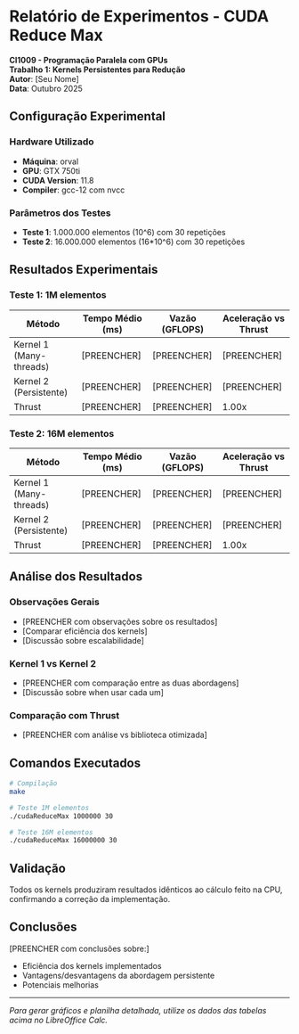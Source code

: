 # Relatório de Experimentos - CUDA Reduce Max

**CI1009 - Programação Paralela com GPUs**  
**Trabalho 1: Kernels Persistentes para Redução**  
**Autor**: [Seu Nome]  
**Data**: Outubro 2025  

## Configuração Experimental

### Hardware Utilizado
- **Máquina**: orval
- **GPU**: GTX 750ti
- **CUDA Version**: 11.8
- **Compiler**: gcc-12 com nvcc

### Parâmetros dos Testes
- **Teste 1**: 1.000.000 elementos (10^6) com 30 repetições
- **Teste 2**: 16.000.000 elementos (16*10^6) com 30 repetições

## Resultados Experimentais

### Teste 1: 1M elementos

| Método | Tempo Médio (ms) | Vazão (GFLOPS) | Aceleração vs Thrust |
|--------|------------------|----------------|---------------------|
| Kernel 1 (Many-threads) | [PREENCHER] | [PREENCHER] | [PREENCHER] |
| Kernel 2 (Persistente) | [PREENCHER] | [PREENCHER] | [PREENCHER] |
| Thrust | [PREENCHER] | [PREENCHER] | 1.00x |

### Teste 2: 16M elementos

| Método | Tempo Médio (ms) | Vazão (GFLOPS) | Aceleração vs Thrust |
|--------|------------------|----------------|---------------------|
| Kernel 1 (Many-threads) | [PREENCHER] | [PREENCHER] | [PREENCHER] |
| Kernel 2 (Persistente) | [PREENCHER] | [PREENCHER] | [PREENCHER] |
| Thrust | [PREENCHER] | [PREENCHER] | 1.00x |

## Análise dos Resultados

### Observações Gerais
- [PREENCHER com observações sobre os resultados]
- [Comparar eficiência dos kernels]
- [Discussão sobre escalabilidade]

### Kernel 1 vs Kernel 2
- [PREENCHER com comparação entre as duas abordagens]
- [Discussão sobre when usar cada um]

### Comparação com Thrust
- [PREENCHER com análise vs biblioteca otimizada]

## Comandos Executados

```bash
# Compilação
make

# Teste 1M elementos
./cudaReduceMax 1000000 30

# Teste 16M elementos  
./cudaReduceMax 16000000 30
```

## Validação

Todos os kernels produziram resultados idênticos ao cálculo feito na CPU, confirmando a correção da implementação.

## Conclusões

[PREENCHER com conclusões sobre:]
- Eficiência dos kernels implementados
- Vantagens/desvantagens da abordagem persistente
- Potenciais melhorias

---

*Para gerar gráficos e planilha detalhada, utilize os dados das tabelas acima no LibreOffice Calc.*